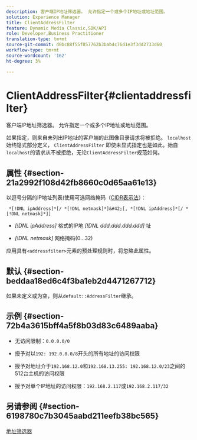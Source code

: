 ```yaml
---
description: 客户端IP地址筛选器。 允许指定一个或多个IP地址或地址范围。
solution: Experience Manager
title: ClientAddressFilter
feature: Dynamic Media Classic,SDK/API
role: Developer,Business Practitioner
translation-type: tm+mt
source-git-commit: d0bc88f55f857762b3bab4c76d1e3f3dd2733d60
workflow-type: tm+mt
source-wordcount: '162'
ht-degree: 3%

---
```



# ClientAddressFilter{#clientaddressfilter}

客户端IP地址筛选器。 允许指定一个或多个IP地址或地址范围。

如果指定，则来自未列出IP地址的客户端的此图像目录请求将被拒绝。 `localhost` 始终隐式部分定义， `ClientAddressFilter` 即使未显式指定也是如此。始自`localhost`的请求从不被拒绝，无论`ClientAddressFilter`规范如何。

## 属性 {#section-21a2992f108d42fb8660c0d65aa61e13}

以逗号分隔的IP地址列表(使用可选网络掩码（[CIDR表示法](https://en.wikipedia.org/wiki/Classless_Inter-Domain_Routing#CIDR_notation)）：

` *[!DNL ipAddress]*[/ *[!DNL netmask]*]&#42;[, *[!DNL ipAddress]*[/ *[!DNL netmask]*]]`

* *[!DNL ipAddress]* 格式的IP地 *[!DNL ddd.ddd.ddd.ddd]* 址

* *[!DNL netmask]* 网络掩码(0...32)

应用具有`<addressfilter>`元素的预处理规则时，将忽略此属性。

## 默认 {#section-beddaa18ed6c4f3ba1eb2d4471267712}

如果未定义或为空，则从`default::AddressFilter`继承。

## 示例 {#section-72b4a3615bff4a5f8b03d83c6489aaba}

* 无访问限制：`0.0.0.0/0`
* 授予对以`192: 192.0.0.0/8`开头的所有地址的访问权限
* 授予对地址介于`192.168.12.0`和`192.168.13.255: 192.168.12.0/23`之间的512台主机的访问权限

* 授予对单个IP地址的访问权限：`192.168.2.117`或`192.168.2.117/32`

## 另请参阅 {#section-6198780c7b3045aabd211eefb38bc565}

[地址筛选器](../../../../../ir-api/material-cat/image-rendering-api-ref/c-ir-material-catalog/c-ir-attributes-reference/r-ir-clientaddressfilter.md#reference-52a541cec0b0424faf263d1fb4946b5f)
